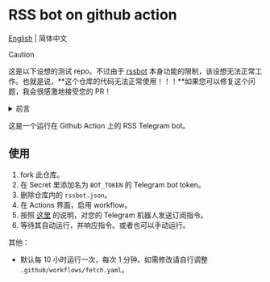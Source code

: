 # RSS bot on github action

[English](./README.md) | 简体中文

> [!CAUTION]
> 这是以下设想的测试 repo。不过由于 [rssbot](https://github.com/iovxw/rssbot) 本身功能的限制，该设想无法正常工作。也就是说，**这个仓库的代码无法正常使用！！！**如果您可以修复这个问题，我会很感激地接受您的 PR！

<details><summary>前言</summary>

我不喜欢在主机上跑 RSS 订阅软件；我认为聊天软件是 RSS 的一个很好的载体，而我最常用的聊天软件是 Telegram，因此我一直在用 Telegram 的 RSS bot。

某一天，我常用的那个 RSS bot 出现了延迟多日的情况；尝试更换另一个 RSS bot，得到回复 “已达到全局最大订阅数量，请尝试自建”。

我自己的服务器都是年抛或月抛机，因此我并不想在不稳定的机器上搭建 bot。多年~~滥用~~ Github Actions 的经验突然带给了我一个灵感：为什么不在 Github Actions 上搭一个 RSS bot 呢？这种一段时间运行一次的服务非常适合在 Github 上跑。

</details>

这是一个运行在 Github Action 上的 RSS Telegram bot。

## 使用

1. fork 此仓库。
2. 在 Secret 里添加名为 `BOT_TOKEN` 的 Telegram bot token。
3. 删除仓库内的 `rssbot.json`。
4. 在 Actions 界面，启用 workflow。
5. 按照 [这里](https://github.com/iovxw/rssbot) 的说明，对您的 Telegram 机器人发送订阅指令。
6. 等待其自动运行，并响应指令。或者也可以手动运行。

其他：

- 默认每 10 小时运行一次，每次 1 分钟。如需修改请自行调整 `.github/workflows/fetch.yaml`。
